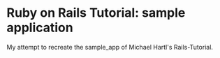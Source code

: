 # Ruby on Rails Tutorial: sample application

My attempt to recreate the sample_app of Michael Hartl's Rails-Tutorial.